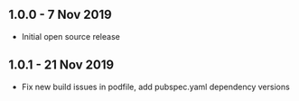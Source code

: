 ## 1.0.0 - 7 Nov 2019

  * Initial open source release

## 1.0.1 - 21 Nov 2019

  * Fix new build issues in podfile, add pubspec.yaml dependency versions
